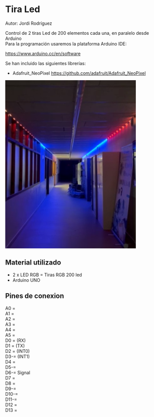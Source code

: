 # Tira Led  

Autor: Jordi Rodríguez  
  
Control de 2 tiras Led de 200 elementos cada una, en paralelo desde Arduino  
Para la programación usaremos la plataforma Arduino IDE:  

https://www.arduino.cc/en/software  

Se han incluido las siguientes librerías:  

- Adafruit_NeoPixel
https://github.com/adafruit/Adafruit_NeoPixel  

  
  
![Imagen Tiras Led acabado](TiraLed.jpg)  


## Material utilizado  


- 2 x LED RGB = Tiras RGB 200 led   
- Arduino UNO  
  

## Pines de conexion  

A0 =  
A1 =  
A2 =  
A3 =   
A4 =  
A5 =  
D0 = (RX)  
D1 = (TX)  
D2 = (INT0)  
D3-= (INT1)  
D4 =     
D5-=  
D6-= Signal  
D7 =  
D8 =  
D9-=  
D10-=  
D11-=  
D12 =   
D13 =  
